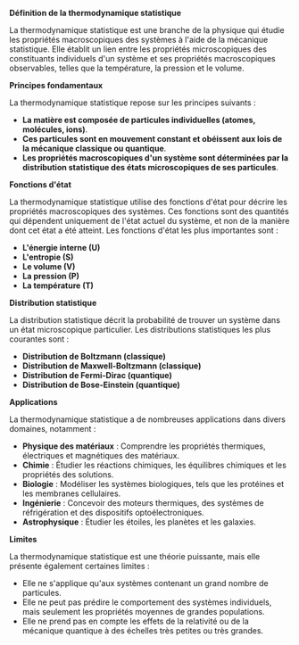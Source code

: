 **Définition de la thermodynamique statistique**

La thermodynamique statistique est une branche de la physique qui étudie les propriétés macroscopiques des systèmes à l'aide de la mécanique statistique. Elle établit un lien entre les propriétés microscopiques des constituants individuels d'un système et ses propriétés macroscopiques observables, telles que la température, la pression et le volume.

**Principes fondamentaux**

La thermodynamique statistique repose sur les principes suivants :

* **La matière est composée de particules individuelles (atomes, molécules, ions)**.
* **Ces particules sont en mouvement constant et obéissent aux lois de la mécanique classique ou quantique**.
* **Les propriétés macroscopiques d'un système sont déterminées par la distribution statistique des états microscopiques de ses particules**.

**Fonctions d'état**

La thermodynamique statistique utilise des fonctions d'état pour décrire les propriétés macroscopiques des systèmes. Ces fonctions sont des quantités qui dépendent uniquement de l'état actuel du système, et non de la manière dont cet état a été atteint. Les fonctions d'état les plus importantes sont :

* **L'énergie interne (U)**
* **L'entropie (S)**
* **Le volume (V)**
* **La pression (P)**
* **La température (T)**

**Distribution statistique**

La distribution statistique décrit la probabilité de trouver un système dans un état microscopique particulier. Les distributions statistiques les plus courantes sont :

* **Distribution de Boltzmann (classique)**
* **Distribution de Maxwell-Boltzmann (classique)**
* **Distribution de Fermi-Dirac (quantique)**
* **Distribution de Bose-Einstein (quantique)**

**Applications**

La thermodynamique statistique a de nombreuses applications dans divers domaines, notamment :

* **Physique des matériaux** : Comprendre les propriétés thermiques, électriques et magnétiques des matériaux.
* **Chimie** : Étudier les réactions chimiques, les équilibres chimiques et les propriétés des solutions.
* **Biologie** : Modéliser les systèmes biologiques, tels que les protéines et les membranes cellulaires.
* **Ingénierie** : Concevoir des moteurs thermiques, des systèmes de réfrigération et des dispositifs optoélectroniques.
* **Astrophysique** : Étudier les étoiles, les planètes et les galaxies.

**Limites**

La thermodynamique statistique est une théorie puissante, mais elle présente également certaines limites :

* Elle ne s'applique qu'aux systèmes contenant un grand nombre de particules.
* Elle ne peut pas prédire le comportement des systèmes individuels, mais seulement les propriétés moyennes de grandes populations.
* Elle ne prend pas en compte les effets de la relativité ou de la mécanique quantique à des échelles très petites ou très grandes.